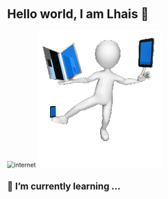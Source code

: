 # Hello world, I am Lhais 👋
<div display="flex">
    <img src="./images/art-seguridad-logo.gif" alt="internet" width="45%"/>
    <img src="./images/tecnologia.gif" alt="internet"/>
</div>


 
## 🌱 I’m currently learning ...
<!--
**LhaisCosta99/LhaisCosta99** is a ✨ _special_ ✨ repository because its `README.md` (this file) appears on your GitHub profile.

Here are some ideas to get you started:

- 🔭 I’m currently working on ...
- 🌱 I’m currently learning ...
- 👯 I’m looking to collaborate on ...
- 🤔 I’m looking for help with ...
- 💬 Ask me about ...
- 📫 How to reach me: ...
- 😄 Pronouns: ...
- ⚡ Fun fact: ...
-->

